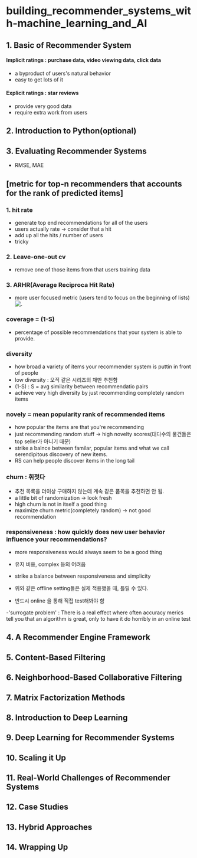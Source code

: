 # building_recommender_systems_with-machine_learning_and_AI

## 1. Basic of Recommender System
#### Implicit ratings : purchase data, video viewing data, click data
- a byproduct of users's natural behavior
- easy to get lots of it

#### Explicit ratings : star reviews
- provide very good data
- require extra work from users

## 2. Introduction to Python(optional)
## 3. Evaluating Recommender Systems
- RMSE, MAE

## [metric for top-n recommenders that accounts for the rank of predicted items]
  
### 1. hit rate
- generate top end recommendations for all of the users
- users actually rate -> consider that a hit
- add up all the hits / number of users
- tricky
### 2. Leave-one-out cv
- remove one of those items from that users training data
### 3. ARHR(Average Reciproca Hit Rate)
- more user focused metric (users tend to focus on the beginning of lists)
![.](https://github.com/miniii222/Coursera_Udemy/blob/master/building_recommender_systems_with-machine_learning_and_AI/arhr.JPG 'arhr')

### coverage = (1-S)
- percentage of possible recommendations that your system is able to provide.
### diversity
- how broad a variety of items your recommender system is puttin in front of people
- low diversity : 오직 같은 시리즈의 채만 추천함
- (1-S) : S = avg similarity between recommendatio pairs
- achieve very high diversity by just recommending completely random items
### novely = mean popularity rank of recommended items
- how popular the items are that you're recommending
- just recommending random stuff -> high novelty scores(대다수의 물건들은 top seller가 아니기 때문)
- strike a balnce between familar, popular items and what we call serendipitous discovery of new items.
- RS can help people discover items in the long tail 

### churn : 휘젓다
- 추천 목록을 더이상 구매하지 않는데 계속 같은 품목을 추천하면 안 됨.
- a little bit of randomization -> look fresh
- high churn is not in itself a good thing
- maximize churn metric(completely random) -> not good recommendation
### responsiveness : how quickly does new user behavior influence your recommendations?
- more responsiveness would always seem to be a good thing
- 유지 비용, complex 등의 어려움
- strike a balance between responsiveness and simplicity

- 위와 같은 offline setting들은 실제 적용했을 때, 틀릴 수 있다.
- 반드시 online 을 통해 직접 test해봐야 함

-'surrogate problem' : There is a real effect where often accuracy merics tell you that an algorithm is great, only to have it do horribly in an online test

## 4. A Recommender Engine Framework
## 5. Content-Based Filtering
## 6. Neighborhood-Based Collaborative Filtering
## 7. Matrix Factorization Methods
## 8. Introduction to Deep Learning
## 9. Deep Learning for Recommender Systems
## 10. Scaling it Up
## 11. Real-World Challenges of Recommender Systems
## 12. Case Studies
## 13. Hybrid Approaches
## 14. Wrapping Up
